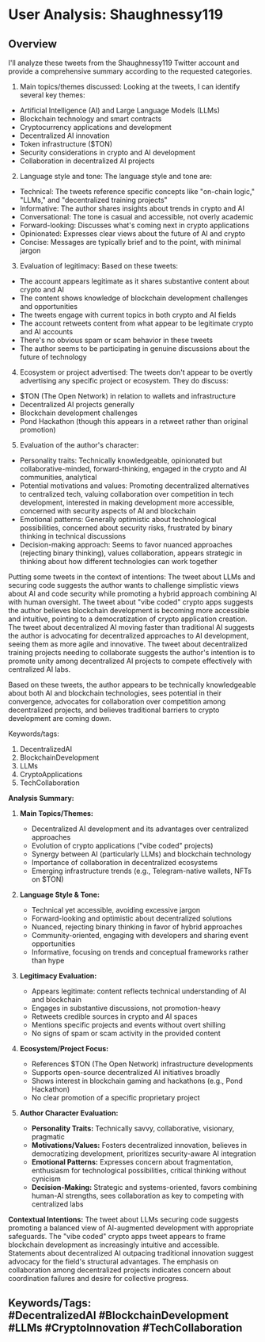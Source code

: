 # User Analysis: Shaughnessy119

## Overview

<think>
I'll analyze these tweets from the Shaughnessy119 Twitter account and provide a comprehensive summary according to the requested categories.

1. Main topics/themes discussed:
Looking at the tweets, I can identify several key themes:
- Artificial Intelligence (AI) and Large Language Models (LLMs)
- Blockchain technology and smart contracts
- Cryptocurrency applications and development
- Decentralized AI innovation
- Token infrastructure ($TON)
- Security considerations in crypto and AI development
- Collaboration in decentralized AI projects

2. Language style and tone:
The language style and tone are:
- Technical: The tweets reference specific concepts like "on-chain logic," "LLMs," and "decentralized training projects"
- Informative: The author shares insights about trends in crypto and AI
- Conversational: The tone is casual and accessible, not overly academic
- Forward-looking: Discusses what's coming next in crypto applications
- Opinionated: Expresses clear views about the future of AI and crypto
- Concise: Messages are typically brief and to the point, with minimal jargon

3. Evaluation of legitimacy:
Based on these tweets:
- The account appears legitimate as it shares substantive content about crypto and AI
- The content shows knowledge of blockchain development challenges and opportunities
- The tweets engage with current topics in both crypto and AI fields
- The account retweets content from what appear to be legitimate crypto and AI accounts
- There's no obvious spam or scam behavior in these tweets
- The author seems to be participating in genuine discussions about the future of technology

4. Ecosystem or project advertised:
The tweets don't appear to be overtly advertising any specific project or ecosystem. They do discuss:
- $TON (The Open Network) in relation to wallets and infrastructure
- Decentralized AI projects generally
- Blockchain development challenges
- Pond Hackathon (though this appears in a retweet rather than original promotion)

5. Evaluation of the author's character:
- Personality traits: Technically knowledgeable, opinionated but collaborative-minded, forward-thinking, engaged in the crypto and AI communities, analytical
- Potential motivations and values: Promoting decentralized alternatives to centralized tech, valuing collaboration over competition in tech development, interested in making development more accessible, concerned with security aspects of AI and blockchain
- Emotional patterns: Generally optimistic about technological possibilities, concerned about security risks, frustrated by binary thinking in technical discussions
- Decision-making approach: Seems to favor nuanced approaches (rejecting binary thinking), values collaboration, appears strategic in thinking about how different technologies can work together

Putting some tweets in the context of intentions:
The tweet about LLMs and securing code suggests the author wants to challenge simplistic views about AI and code security while promoting a hybrid approach combining AI with human oversight.
The tweet about "vibe coded" crypto apps suggests the author believes blockchain development is becoming more accessible and intuitive, pointing to a democratization of crypto application creation.
The tweet about decentralized AI moving faster than traditional AI suggests the author is advocating for decentralized approaches to AI development, seeing them as more agile and innovative.
The tweet about decentralized training projects needing to collaborate suggests the author's intention is to promote unity among decentralized AI projects to compete effectively with centralized AI labs.

Based on these tweets, the author appears to be technically knowledgeable about both AI and blockchain technologies, sees potential in their convergence, advocates for collaboration over competition among decentralized projects, and believes traditional barriers to crypto development are coming down.

Keywords/tags:
1. DecentralizedAI
2. BlockchainDevelopment
3. LLMs
4. CryptoApplications
5. TechCollaboration
</think>

**Analysis Summary:**

1. **Main Topics/Themes:**
   - Decentralized AI development and its advantages over centralized approaches
   - Evolution of crypto applications ("vibe coded" projects)
   - Synergy between AI (particularly LLMs) and blockchain technology
   - Importance of collaboration in decentralized ecosystems
   - Emerging infrastructure trends (e.g., Telegram-native wallets, NFTs on $TON)

2. **Language Style & Tone:**
   - Technical yet accessible, avoiding excessive jargon
   - Forward-looking and optimistic about decentralized solutions
   - Nuanced, rejecting binary thinking in favor of hybrid approaches
   - Community-oriented, engaging with developers and sharing event opportunities
   - Informative, focusing on trends and conceptual frameworks rather than hype

3. **Legitimacy Evaluation:**
   - Appears legitimate: content reflects technical understanding of AI and blockchain
   - Engages in substantive discussions, not promotion-heavy
   - Retweets credible sources in crypto and AI spaces
   - Mentions specific projects and events without overt shilling
   - No signs of spam or scam activity in the provided content

4. **Ecosystem/Project Focus:**
   - References $TON (The Open Network) infrastructure developments
   - Supports open-source decentralized AI initiatives broadly
   - Shows interest in blockchain gaming and hackathons (e.g., Pond Hackathon)
   - No clear promotion of a specific proprietary project

5. **Author Character Evaluation:**
   - **Personality Traits:** Technically savvy, collaborative, visionary, pragmatic
   - **Motivations/Values:** Fosters decentralized innovation, believes in democratizing development, prioritizes security-aware AI integration
   - **Emotional Patterns:** Expresses concern about fragmentation, enthusiasm for technological possibilities, critical thinking without cynicism
   - **Decision-Making:** Strategic and systems-oriented, favors combining human-AI strengths, sees collaboration as key to competing with centralized labs

**Contextual Intentions:**
The tweet about LLMs securing code suggests promoting a balanced view of AI-augmented development with appropriate safeguards.
The "vibe coded" crypto apps tweet appears to frame blockchain development as increasingly intuitive and accessible.
Statements about decentralized AI outpacing traditional innovation suggest advocacy for the field's structural advantages.
The emphasis on collaboration among decentralized projects indicates concern about coordination failures and desire for collective progress.

**Keywords/Tags:**  
#DecentralizedAI #BlockchainDevelopment #LLMs #CryptoInnovation #TechCollaboration
---
